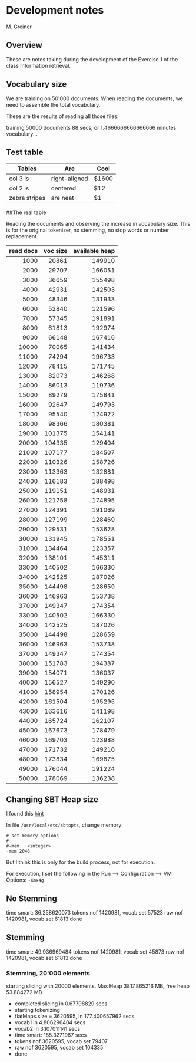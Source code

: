 # Development notes

M. Greiner

## Overview
These are notes taking during the development of the Exercise 1 of the class Information retrieval.

## Vocabulary size
We are training on 50'000 documents. 
When reading the documents, we need to assemble the total vocabulary.

These are the results of reading all those files:

training 50000 documents
	88 secs, or 1.4666666666666666 minutes
vocabulary...


## Test table
 | Tables        | Are           | Cool  |
 |-------------|-------------|-----|
 | col 3 is      | right-aligned | $1600 |
 | col 2 is      | centered      |   $12 |
 | zebra stripes | are neat      |    $1 |

##The real table

Reading the documents and observing the increase in vocabulary size.
This is for the original tokenizer, no stemming, no stop words or number replacement.

| read docs | voc size | available heap |
|------:|-------:|-------:|
| 1000 | 20861 | 149910 |
|2000 | 29707 | 166051 |
|3000 | 36659 | 155498 |
|4000 | 42931 | 142503 |
|5000 | 48346 | 131933 |
|6000 | 52840 | 121596 |
|7000 | 57345 | 191891 |
|8000 | 61813 | 192974 |
|9000 | 66148 | 167416 |
|10000 | 70065 | 141434 |
|11000 | 74294 | 196733 |
|12000 | 78415 | 171745 |
| 13000  |   82073 |  146268  |
| 14000  |   86013 |  119736  |
| 15000  |   89279 |  175841  |
| 16000  |   92647 |  149793  |
| 17000  |   95540 |  124922  |
| 18000  |   98366 |  180381  |
| 19000  |   101375 |  154141  |
| 20000  |   104335 |  129404  |
| 21000  |   107177 |  184507  |
| 22000  |   110326 |  158726  |
| 23000  |   113363 |  132881  |
| 24000  |   116183 |  188498  |
| 25000  |   119151 |  148931  |
| 26000  |   121758 |  174895  |
| 27000  |   124391 |  191069  |
| 28000  |   127199 |  128469  |
| 29000  |   129531 |  153628  |
| 30000  |   131945 |  178551  |
| 31000  |   134464 |  123357  |
| 32000  |   138101 |  145311  |
| 33000  |   140502 |  166330  |
| 34000  |   142525 |  187026  |
| 35000  |   144498 |  128659  |
| 36000  |   146963 |  153738  |
| 37000  |   149347 |  174354  |
| 33000  |   140502 |  166330  |
| 34000  |   142525 |  187026  |
| 35000  |   144498 |  128659  |
| 36000  |   146963 |  153738  |
| 37000  |   149347 |  174354  |
| 38000  |   151783 |  194387  |
| 39000  |   154071 |  136037  |
| 40000  |   156527 |  149290  |
| 41000  |   158954 |  170126  |
| 42000  |   161504 |  195295  |
| 43000  |   163616 |  141198  |
| 44000  |   165724 |  162107  |
| 45000  |   167673 |  178479  |
| 46000  |   169703 |  123988  |
| 47000  |   171732 |  149216  |
| 48000  |   173834 |  169875  |
| 49000  |   176044 |  191224  |
| 50000  |   178069 |  136238  |




## Changing SBT Heap size

I found this [hint](http://stackoverflow.com/questions/15280839/how-to-set-heap-size-for-sbt)

In file `/usr/local/etc/sbtopts`, change memory:

    # set memory options
    #
    #-mem   <integer>
    -mem 2048

But I think this is only for the build process, not for execution.

For execution, I set the following in the Run --> Configuration --> VM Options: `-Xmx4g`

## No Stemming

time smart: 36.258620073
 tokens nof 1420981, vocab set 57523
 raw    nof 1420981, vocab set 61813
done

## Stemming

time smart: 49.936969484
 tokens nof 1420981, vocab set 45873
 raw    nof 1420981, vocab set 61813
done

### Stemming, 20'000 elements

starting slicing with 20000 elements. Max Heap 3817.865216 MB, free heap 53.884272 MB

- completed slicing in 0.67798829 secs
- starting tokenizing
- flatMaps.size = 3620595, in 177.400657962 secs
- vocab1 in 4.806296404 secs
- vocab2 in 3.107011141 secs
- time smart: 185.3271967 secs
- tokens nof 3620595, vocab set 79407
- raw    nof 3620595, vocab set 104335
- done

